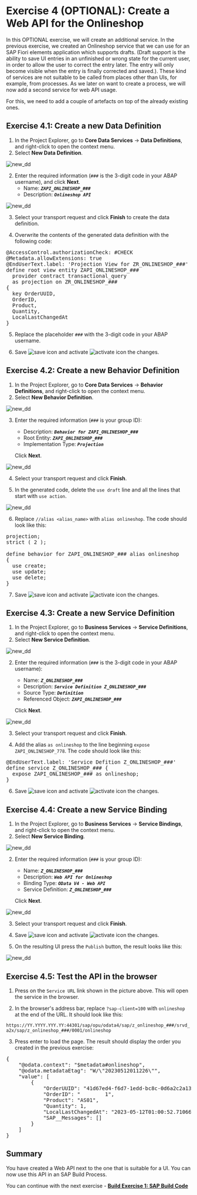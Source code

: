
# Exercise 4 (OPTIONAL): Create a Web API for the Onlineshop

In this OPTIONAL exercise, we will create an additional service. In the previous exercise, we created an Onlineshop service that we can use for an SAP Fiori elements application which supports drafts. (Draft support is the ability to save UI entries in an unfinished or wrong state for the current user, in order to allow the user to correct the entry later. The entry will only become visible when the entry is finally corrected and saved.). These kind of services are not suitable to be called from places other than UIs, for example, from processes. As we later on want to create a process, we will now add a second service for web API usage. 

For this, we need to add a couple of artefacts on top of the already existing ones.

## Exercise 4.1: Create a new Data Definition

1. In the Project Explorer, go to **Core Data Services** -> **Data Definitions**, and right-click to open the context menu.
2. Select **New Data Definition**.

![new_dd](images/100.png) 

2. Enter the required information (`###` is the 3-digit code in your ABAP username), and click **Next**.
      - Name: _**`ZAPI_ONLINESHOP_###`**_  
      - Description: _**`Onlineshop API`**_  

![new_dd](images/110.png) 

3.  Select your transport request and click **Finish** to create the data definition.

4. Overwrite the contents of the generated data definition with the following code:

<pre lang="ABAP">
@AccessControl.authorizationCheck: #CHECK
@Metadata.allowExtensions: true
@EndUserText.label: 'Projection View for ZR_ONLINESHOP_###'
define root view entity ZAPI_ONLINESHOP_###
  provider contract transactional_query
  as projection on ZR_ONLINESHOP_###
{
  key OrderUUID,
  OrderID,
  Product,
  Quantity,
  LocalLastChangedAt
}
</pre>

5. Replace the placeholder `###` with the 3-digit code in your ABAP username. 

6. Save ![save icon](../../images/adt_save.png) and activate ![activate icon](../../images/adt_activate.png) the changes.

## Exercise 4.2: Create a new Behavior Definition

1. In the Project Explorer, go to **Core Data Services** -> **Behavior Definitions**, and right-click to open the context menu.
2. Select **New Behavior Definition**.


![new_dd](images/120.png) 

3. Enter the required information (`###` is your group ID):
      - Description: _**`Behavior for ZAPI_ONLINESHOP_###`**_
      - Root Entity: _**`ZAPI_ONLINESHOP_###`**_
      - Implementation Type: _**`Projection`**_
       
      Click **Next**.

![new_dd](images/130.png) 

4. Select your transport request and click **Finish**.

5. In the generated code, delete the `use draft` line and all the lines that start with `use action`.

![new_dd](images/140.png) 

6. Replace `//alias <alias_name>` with `alias onlineshop`. The code should look like this:

<pre lang="ABAP">
projection;
strict ( 2 );

define behavior for ZAPI_ONLINESHOP_### alias onlineshop
{
  use create;
  use update;
  use delete;
}
</pre> 

7. Save ![save icon](../../images/adt_save.png) and activate ![activate icon](../../images/adt_activate.png) the changes.

## Exercise 4.3: Create a new Service Definition

1. In the Project Explorer, go to **Business Services** -> **Service Definitions**, and right-click to open the context menu.
2. Select **New Service Definition**.

![new_dd](images/150.png) 

2. Enter the required information (`###` is the 3-digit code in your ABAP username):
      - Name: _**`Z_ONLINESHOP_###`**_
      - Description: _**`Service Definition Z_ONLINESHOP_###`**_
      - Source Type: _**`Definition`**_
      - Referenced Object: _**`ZAPI_ONLINESHOP_###`**_
       
      Click **Next**.

![new_dd](images/160.png) 

3. Select your transport request and click **Finish**.

5. Add the alias `as onlineshop` to the line beginning `expose ZAPI_ONLINESHOP_778`. The code should look like this:

<pre lang="ABAP">
@EndUserText.label: 'Service Defition Z_ONLINESHOP_###'
define service Z_ONLINESHOP_### {
  expose ZAPI_ONLINESHOP_### as onlineshop;
}
</pre>

6. Save ![save icon](../../images/adt_save.png) and activate ![activate icon](../../images/adt_activate.png) the changes.

## Exercise 4.4: Create a new Service Binding

1. In the Project Explorer, go to **Business Services** -> **Service Bindings**, and right-click to open the context menu.
2. Select **New Service Binding**.

![new_dd](images/170.png) 

2. Enter the required information (`###` is your group ID):
      - Name: _**`Z_ONLINESHOP_###`**_
      - Description: _**`Web API for Onlineshop`**_
      - Binding Type: _**`OData V4 - Web API`**_
      - Service Definition: _**`Z_ONLINESHOP_###`**_
       
      Click **Next**.

![new_dd](images/180.png) 

3. Select your transport request and click **Finish**.

4. Save ![save icon](../../images/adt_save.png) and activate ![activate icon](../../images/adt_activate.png) the changes.

5. On the resulting UI press the `Publish` button, the result looks like this:

![new_dd](images/190.png) 

## Exercise 4.5: Test the API in the browser

1. Press on the `Service URL` link shown in the picture above. This will open the service in the browser.

2. In the browser's address bar, replace `?sap-client=100` with `onlineshop` at the end of the URL.
It should look like this:

`https://YY.YYYY.YYY.YY:44301/sap/opu/odata4/sap/z_onlineshop_###/srvd_a2x/sap/z_onlineshop_###/0001/onlineshop`

3. Press enter to load the page. The result should display the order you created in the previous exercise:

<pre lang="JSON">
{
    "@odata.context": "$metadata#onlineshop",
    "@odata.metadataEtag": "W/\"20230512011226\"",
    "value": [
        {
            "OrderUUID": "41d67ed4-f6d7-1edd-bc8c-0d6a2c2a133f",
            "OrderID": "        1",
            "Product": "AS01",
            "Quantity": 1,
            "LocalLastChangedAt": "2023-05-12T01:00:52.710668Z",
            "SAP__Messages": []
        }
    ]
}
</pre>

## Summary   

You have created a Web API next to the one that is suitable for a UI. You can now use this API in an SAP Build Process.

You can continue with the next exercise - **[Build Exercise 1: SAP Build Code](../../../buildcode/exercises/ex1/README.md)**
